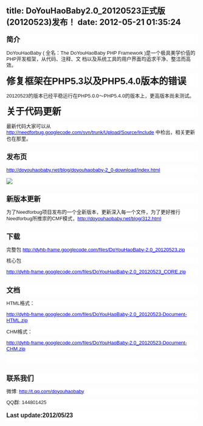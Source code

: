 title: DoYouHaoBaby2.0_20120523正式版(20120523)发布！
date: 2012-05-21 01:35:24
---

<h1 style="font-size:x-large;margin-top:0px;background-image:none;background-color:#FFFFFF;border:0px;padding-left:0px;max-width:700px;font-family:arial, sans-serif;line-height:normal;white-space:normal;">
	<span style="font-size:large;">简介</span>
</h1>
<p style="line-height:1.25em;max-width:64em;font-family:arial, sans-serif;font-size:13px;white-space:normal;background-color:#FFFFFF;">
	DoYouHaoBaby ( 全名：The DoYouHaoBaby PHP Framework )是一个极具美学价值的PHP开发框架，从代码、注释、文 档以及系统工具的用户界面均追求干净、整洁而高效。
</p>
<h1 style="font-size:x-large;margin-top:0px;background-image:none;background-color:#FFFFFF;border:0px;padding-left:0px;max-width:700px;font-family:arial, sans-serif;line-height:normal;white-space:normal;">
	修复框架在PHP5.3以及PHP5.4.0版本的错误
</h1>
<p style="line-height:1.25em;max-width:64em;font-family:arial, sans-serif;font-size:13px;white-space:normal;background-color:#FFFFFF;">
	20120523的版本已经平稳运行在PHP5.0.0～PHP5.4.0的版本上，更高版本尚未测试。
</p>
<h1 style="font-size:x-large;margin-top:0px;background-image:none;background-color:#FFFFFF;border:0px;padding-left:0px;max-width:700px;font-family:arial, sans-serif;line-height:normal;white-space:normal;">
	关于代码更新
</h1>
<p style="line-height:1.25em;max-width:64em;font-family:arial, sans-serif;font-size:13px;white-space:normal;background-color:#FFFFFF;">
	最新代码大家可以从 <a href="http://needforbug.googlecode.com/svn/trunk/Upload/Source/Include" rel="nofollow" style="color:#0000CC;">http://needforbug.googlecode.com/svn/trunk/Upload/Source/Include</a> 中检出，相关更新也在那里。
</p>
<h2 style="font-size:large;background-image:none;background-color:#FFFFFF;border:0px;padding-left:0px;max-width:700px;font-family:arial, sans-serif;line-height:normal;white-space:normal;">
	发布页
</h2>
<p style="line-height:1.25em;max-width:64em;font-family:arial, sans-serif;font-size:13px;white-space:normal;background-color:#FFFFFF;">
	<a href="http://doyouhaobaby.net/blog/doyouhaobaby-2_0-download/index.html" rel="nofollow" style="color:#0000CC;">http://doyouhaobaby.net/blog/doyouhaobaby-2_0-download/index.html</a> 
</p>
<p style="line-height:1.25em;max-width:64em;font-family:arial, sans-serif;font-size:13px;white-space:normal;background-color:#FFFFFF;">
	<img src="http://doyouhaobaby.net/Public/Upload/month_201205/4fb6113908c5d.jpg" style="max-width:100%;" /> 
</p>
<h2 style="font-size:large;background-image:none;background-color:#FFFFFF;border:0px;padding-left:0px;max-width:700px;font-family:arial, sans-serif;line-height:normal;white-space:normal;">
	新版本更新
</h2>
<p style="line-height:1.25em;max-width:64em;font-family:arial, sans-serif;font-size:13px;white-space:normal;background-color:#FFFFFF;">
	为了Needforbug项目发布的一个全新版本，更新深入每一个文件，为了更好推行Needforbug所推崇的CMF模式，<a href="http://doyouhaobaby.net/blog/312.html" rel="nofollow" style="color:#0000CC;">http://doyouhaobaby.net/blog/312.html</a> 
</p>
<h2 style="font-size:large;background-image:none;background-color:#FFFFFF;border:0px;padding-left:0px;max-width:700px;font-family:arial, sans-serif;line-height:normal;white-space:normal;">
	下载
</h2>
<p style="line-height:1.25em;max-width:64em;font-family:arial, sans-serif;font-size:13px;white-space:normal;background-color:#FFFFFF;">
	完整包 <a href="http://dyhb-frame.googlecode.com/files/DoYouHaoBaby-2.0_20120523.zip" rel="nofollow" style="color:#0000CC;">http://dyhb-frame.googlecode.com/files/DoYouHaoBaby-2.0_20120523.zip</a> 
</p>
<p style="line-height:1.25em;max-width:64em;font-family:arial, sans-serif;font-size:13px;white-space:normal;background-color:#FFFFFF;">
	核心包
</p>
<p style="line-height:1.25em;max-width:64em;font-family:arial, sans-serif;font-size:13px;white-space:normal;background-color:#FFFFFF;">
	<a href="http://dyhb-frame.googlecode.com/files/DoYouHaoBaby-2.0_20120523_CORE.zip" rel="nofollow" style="color:#0000CC;">http://dyhb-frame.googlecode.com/files/DoYouHaoBaby-2.0_20120523_CORE.zip</a> 
</p>
<h2 style="font-size:large;background-image:none;background-color:#FFFFFF;border:0px;padding-left:0px;max-width:700px;font-family:arial, sans-serif;line-height:normal;white-space:normal;">
	文档
</h2>
<p style="line-height:1.25em;max-width:64em;font-family:arial, sans-serif;font-size:13px;white-space:normal;background-color:#FFFFFF;">
	HTML格式：
</p>
<p style="line-height:1.25em;max-width:64em;font-family:arial, sans-serif;font-size:13px;white-space:normal;background-color:#FFFFFF;">
	<a href="http://dyhb-frame.googlecode.com/files/DoYouHaoBaby-2.0_20120523-Document-HTML.zip" rel="nofollow" style="color:#0000CC;">http://dyhb-frame.googlecode.com/files/DoYouHaoBaby-2.0_20120523-Document-HTML.zip</a> 
</p>
<p style="line-height:1.25em;max-width:64em;font-family:arial, sans-serif;font-size:13px;white-space:normal;background-color:#FFFFFF;">
	CHM格式：
</p>
<p style="line-height:1.25em;max-width:64em;font-family:arial, sans-serif;font-size:13px;white-space:normal;background-color:#FFFFFF;">
	<a href="http://dyhb-frame.googlecode.com/files/DoYouHaoBaby-2.0_20120523-Document-CHM.zip" rel="nofollow" style="color:#0000CC;">http://dyhb-frame.googlecode.com/files/DoYouHaoBaby-2.0_20120523-Document-CHM.zip</a> 
</p>
<p style="line-height:1.25em;max-width:64em;font-family:arial, sans-serif;font-size:13px;white-space:normal;background-color:#FFFFFF;">
	<br />
</p>
<h2 style="font-size:large;background-image:none;background-color:#FFFFFF;border:0px;padding-left:0px;max-width:700px;font-family:arial, sans-serif;line-height:normal;white-space:normal;">
	联系我们
</h2>
<p style="line-height:1.25em;max-width:64em;font-family:arial, sans-serif;font-size:13px;white-space:normal;background-color:#FFFFFF;">
	微博: <a href="http://t.qq.com/doyouhaobaby" rel="nofollow" style="color:#0000CC;">http://t.qq.com/doyouhaobaby</a> 
</p>
<p style="line-height:1.25em;max-width:64em;font-family:arial, sans-serif;font-size:13px;white-space:normal;background-color:#FFFFFF;">
	QQ群: 144801425
</p>
<h3 style="font-size:medium;background-image:none;background-color:#FFFFFF;border:0px;padding:0.5ex 0.5em 0.5ex 0px;margin:0px;max-width:700px;font-family:arial, sans-serif;line-height:normal;white-space:normal;">
	Last update:2012/05/23
</h3>